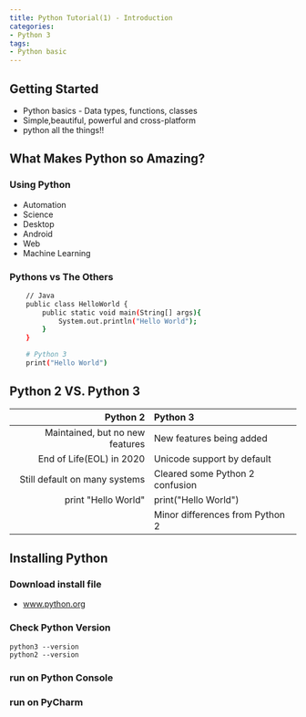 ```yaml
---
title: Python Tutorial(1) - Introduction
categories:
- Python 3
tags:
- Python basic
---
```



## Getting Started
- Python basics - Data types, functions, classes
- Simple,beautiful, powerful and cross-platform
- python all the things!!

## What Makes Python so Amazing?
### Using Python
- Automation
- Science
- Desktop
- Android
- Web
- Machine Learning

### Pythons vs The Others
``` bash
    // Java
    public class HelloWorld {
        public static void main(String[] args){
            System.out.println("Hello World");
        }
    }

    # Python 3
    print("Hello World")
``` 


## Python 2 VS. Python 3

| Python 2 | Python 3 | 
| ------:| :------ |
| Maintained, but no new features| New features being added|
| End of Life(EOL) in 2020| Unicode support by default|
| Still default on many systems| Cleared some Python 2 confusion|
| print "Hello World"| print("Hello World")|
|  | Minor differences from Python 2|

## Installing Python

### Download install file 
- www.python.org

### Check Python Version

    python3 --version
    python2 --version

### run on Python Console

### run on PyCharm
    


